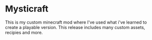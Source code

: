 # Mysticraft

This is my custom minecraft mod where I've used what i've learned to create a playable version. This release includes many custom assets, recipies and more.

